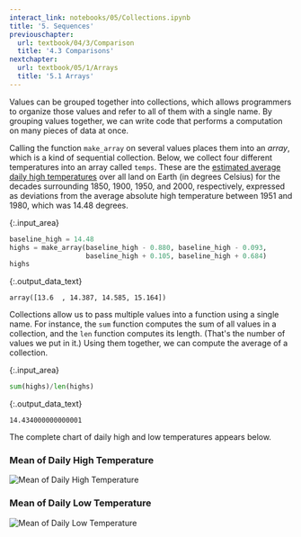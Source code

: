 ```yaml
---
interact_link: notebooks/05/Collections.ipynb
title: '5. Sequences'
previouschapter:
  url: textbook/04/3/Comparison
  title: '4.3 Comparisons'
nextchapter:
  url: textbook/05/1/Arrays
  title: '5.1 Arrays'
---
```


Values can be grouped together into collections, which allows programmers to organize those values and refer to all of them with a single name. By grouping values together, we can write code that performs a computation on many pieces of data at once.

Calling the function `make_array` on several values places them into an *array*, which is a kind of sequential collection. Below, we collect four different temperatures into an array called `temps`. These are the [estimated average daily high temperatures](http://berkeleyearth.lbl.gov/regions/global-land) over all land on Earth (in degrees Celsius) for the decades surrounding 1850, 1900, 1950, and 2000, respectively, expressed as deviations from the average absolute high temperature between 1951 and 1980, which was 14.48 degrees.


{:.input_area}
```python
baseline_high = 14.48
highs = make_array(baseline_high - 0.880, baseline_high - 0.093,
                   baseline_high + 0.105, baseline_high + 0.684)
highs
```




{:.output_data_text}
```
array([13.6  , 14.387, 14.585, 15.164])
```



Collections allow us to pass multiple values into a function using a single name. For instance, the `sum` function computes the sum of all values in a collection, and the `len` function computes its length. (That's the number of values we put in it.) Using them together, we can compute the average of a collection.


{:.input_area}
```python
sum(highs)/len(highs)
```




{:.output_data_text}
```
14.434000000000001
```



The complete chart of daily high and low temperatures appears below. 

### Mean of Daily High Temperature

![Mean of Daily High Temperature](http://berkeleyearth.lbl.gov/auto/Regional/TMAX/Figures/global-land-TMAX-Trend.png)

### Mean of Daily Low Temperature

![Mean of Daily Low Temperature](http://berkeleyearth.lbl.gov/auto/Regional/TMIN/Figures/global-land-TMIN-Trend.png)
